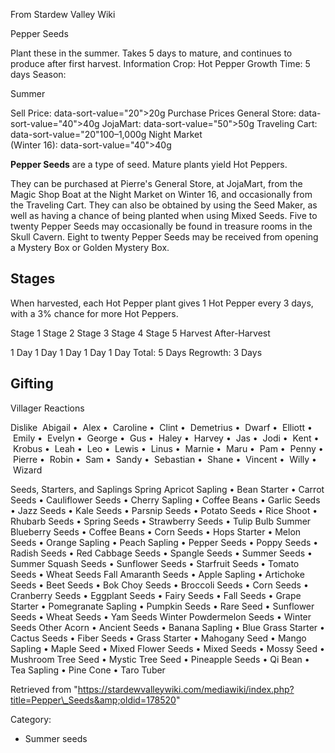 From Stardew Valley Wiki

Pepper Seeds

Plant these in the summer. Takes 5 days to mature, and continues to produce after first harvest. Information Crop: Hot Pepper Growth Time: 5 days Season:

Summer

Sell Price: data-sort-value="20"&gt;20g Purchase Prices General Store: data-sort-value="40"&gt;40g JojaMart: data-sort-value="50"&gt;50g Traveling Cart: data-sort-value="20"100–1,000g Night Market  
(Winter 16): data-sort-value="40"&gt;40g

**Pepper Seeds** are a type of seed. Mature plants yield Hot Peppers.

They can be purchased at Pierre's General Store, at JojaMart, from the Magic Shop Boat at the Night Market on Winter 16, and occasionally from the Traveling Cart. They can also be obtained by using the Seed Maker, as well as having a chance of being planted when using Mixed Seeds. Five to twenty Pepper Seeds may occasionally be found in treasure rooms in the Skull Cavern. Eight to twenty Pepper Seeds may be received from opening a Mystery Box or Golden Mystery Box.

## Stages

When harvested, each Hot Pepper plant gives 1 Hot Pepper every 3 days, with a 3% chance for more Hot Peppers.

Stage 1 Stage 2 Stage 3 Stage 4 Stage 5 Harvest After-Harvest

1 Day 1 Day 1 Day 1 Day 1 Day Total: 5 Days Regrowth: 3 Days

## Gifting

Villager Reactions

Dislike  Abigail •  Alex •  Caroline •  Clint •  Demetrius •  Dwarf •  Elliott •  Emily •  Evelyn •  George •  Gus •  Haley •  Harvey •  Jas •  Jodi •  Kent •  Krobus •  Leah •  Leo •  Lewis •  Linus •  Marnie •  Maru •  Pam •  Penny •  Pierre •  Robin •  Sam •  Sandy •  Sebastian •  Shane •  Vincent •  Willy •  Wizard

Seeds, Starters, and Saplings Spring Apricot Sapling • Bean Starter • Carrot Seeds • Cauliflower Seeds • Cherry Sapling • Coffee Beans • Garlic Seeds • Jazz Seeds • Kale Seeds • Parsnip Seeds • Potato Seeds • Rice Shoot • Rhubarb Seeds • Spring Seeds • Strawberry Seeds • Tulip Bulb Summer Blueberry Seeds • Coffee Beans • Corn Seeds • Hops Starter • Melon Seeds • Orange Sapling • Peach Sapling • Pepper Seeds • Poppy Seeds • Radish Seeds • Red Cabbage Seeds • Spangle Seeds • Summer Seeds • Summer Squash Seeds • Sunflower Seeds • Starfruit Seeds • Tomato Seeds • Wheat Seeds Fall Amaranth Seeds • Apple Sapling • Artichoke Seeds • Beet Seeds • Bok Choy Seeds • Broccoli Seeds • Corn Seeds • Cranberry Seeds • Eggplant Seeds • Fairy Seeds • Fall Seeds • Grape Starter • Pomegranate Sapling • Pumpkin Seeds • Rare Seed • Sunflower Seeds • Wheat Seeds • Yam Seeds Winter Powdermelon Seeds • Winter Seeds Other Acorn • Ancient Seeds • Banana Sapling • Blue Grass Starter • Cactus Seeds • Fiber Seeds • Grass Starter • Mahogany Seed • Mango Sapling • Maple Seed • Mixed Flower Seeds • Mixed Seeds • Mossy Seed • Mushroom Tree Seed • Mystic Tree Seed • Pineapple Seeds • Qi Bean • Tea Sapling • Pine Cone • Taro Tuber

Retrieved from "https://stardewvalleywiki.com/mediawiki/index.php?title=Pepper\_Seeds&amp;oldid=178520"

Category:

- Summer seeds